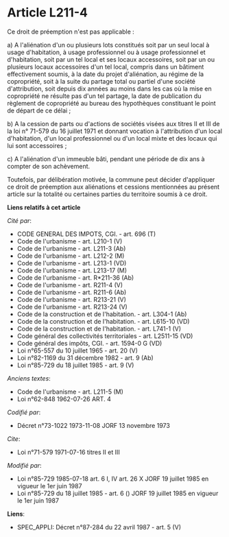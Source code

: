 # Article L211-4

Ce droit de préemption n'est pas applicable :

a) A l'aliénation d'un ou plusieurs lots constitués soit par un seul local à usage d'habitation, à usage professionnel ou à
usage professionnel et d'habitation, soit par un tel local et ses locaux accessoires, soit par un ou plusieurs locaux
accessoires d'un tel local, compris dans un bâtiment effectivement soumis, à la date du projet d'aliénation, au régime de la
copropriété, soit à la suite du partage total ou partiel d'une société d'attribution, soit depuis dix années au moins dans
les cas où la mise en copropriété ne résulte pas d'un tel partage, la date de publication du règlement de copropriété au
bureau des hypothèques constituant le point de départ de ce délai ;

b) A la cession de parts ou d'actions de sociétés visées aux titres II et III de la loi n° 71-579 du 16 juillet 1971 et
donnant vocation à l'attribution d'un local d'habitation, d'un local professionnel ou d'un local mixte et des locaux qui lui
sont accessoires ;

c) A l'aliénation d'un immeuble bâti, pendant une période de dix ans à compter de son achèvement.

Toutefois, par délibération motivée, la commune peut décider d'appliquer ce droit de préemption aux aliénations et cessions
mentionnées au présent article sur la totalité ou certaines parties du territoire soumis à ce droit.

**Liens relatifs à cet article**

_Cité par_:

  - CODE GENERAL DES IMPOTS, CGI. - art. 696 (T)
  - Code de l'urbanisme - art. L210-1 (V)
  - Code de l'urbanisme - art. L211-3 (Ab)
  - Code de l'urbanisme - art. L212-2 (M)
  - Code de l'urbanisme - art. L213-1 (VD)
  - Code de l'urbanisme - art. L213-17 (M)
  - Code de l'urbanisme - art. R*211-36 (Ab)
  - Code de l'urbanisme - art. R211-4 (V)
  - Code de l'urbanisme - art. R211-6 (Ab)
  - Code de l'urbanisme - art. R213-21 (V)
  - Code de l'urbanisme - art. R213-24 (V)
  - Code de la construction et de l'habitation. - art. L304-1 (Ab)
  - Code de la construction et de l'habitation. - art. L615-10 (VD)
  - Code de la construction et de l'habitation. - art. L741-1 (V)
  - Code général des collectivités territoriales - art. L2511-15 (VD)
  - Code général des impôts, CGI. - art. 1594-0 G (VD)
  - Loi n°65-557 du 10 juillet 1965 - art. 20 (V)
  - Loi n°82-1169 du 31 décembre 1982 - art. 9 (Ab)
  - Loi n°85-729 du 18 juillet 1985 - art. 9 (V)

_Anciens textes_:

  - Code de l'urbanisme - art. L211-5 (M)
  - Loi n°62-848 1962-07-26 ART. 4

_Codifié par_:

  - Décret n°73-1022 1973-11-08 JORF 13 novembre 1973

_Cite_:

  - Loi n°71-579 1971-07-16 titres II et III

_Modifié par_:

  - Loi n°85-729 1985-07-18 art. 6 I, IV art. 26 X JORF 19 juillet 1985  en vigueur le 1er juin 1987
  - Loi n°85-729 du 18 juillet 1985 - art. 6 () JORF 19 juillet 1985  en vigueur le 1er juin 1987

**Liens**:

  - SPEC_APPLI: Décret n°87-284 du 22 avril 1987 - art. 5 (V)
